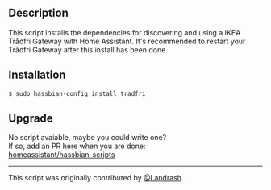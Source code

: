 ## Description
This script installs the dependencies for discovering and using a IKEA Trådfri Gateway with Home Assistant. It's recommended to restart your Trådfri Gateway after this install has been done.

## Installation
```
$ sudo hassbian-config install tradfri
```

## Upgrade
No script avaiable, maybe you could write one?  
If so, add an PR here when you are done:  
[homeassistant/hassbian-scripts](https://github.com/home-assistant/hassbian-scripts/pulls)


***
This script was originally contributed by [@Landrash](https://github.com/Landrash).
